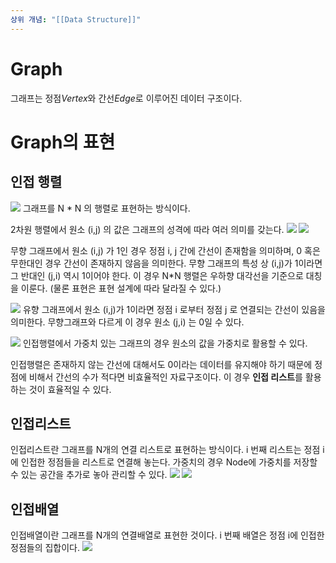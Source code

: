 ```yaml
---
상위 개념: "[[Data Structure]]"
---
```

# Graph
그래프는 정점*Vertex*와 간선*Edge*로 이루어진 데이터 구조이다.

# Graph의 표현
## 인접 행렬
![](https://i.imgur.com/E2Ke0vj.png)
그래프를 N * N 의 행렬로 표현하는 방식이다.

2차원 행렬에서 원소 (i,j) 의 값은 그래프의 성격에 따라 여러 의미를 갖는다.
![](https://i.imgur.com/hfUJsPM.png)
![](https://i.imgur.com/41gtpUG.png)

무향 그래프에서 원소 (i,j) 가 1인 경우 정점 i, j 간에 간선이 존재함을 의미하며, 0 혹은 무한대인 경우 간선이 존재하지 않음을 의미한다. 무향 그래프의 특성 상 (i,j)가 1이라면 그 반대인 (j,i) 역시 1이어야 한다. 이 경우 N\*N 행렬은 우하향 대각선을 기준으로 대칭을 이룬다. (물론 표현은 표현 설계에 따라 달라질 수 있다.)

![](https://i.imgur.com/Y2keM9G.png)
유향 그래프에서 원소 (i,j)가 1이라면 정점 i 로부터 정점 j 로 연결되는 간선이 있음을 의미한다. 무향그래프와 다르게 이 경우 원소 (j,i) 는 0일 수 있다.

![](https://i.imgur.com/uERfN6u.png)
인접행렬에서 가중치 있는 그래프의 경우 원소의 값을 가중치로 활용할 수 있다.

인접행렬은 존재하지 않는 간선에 대해서도 0이라는 데이터를 유지해야 하기 때문에 정점에 비해서 간선의 수가 적다면 비효율적인 자료구조이다. 이 경우 **인접 리스트**를 활용하는 것이 효율적일 수 있다.

## 인접리스트
인접리스트란 그래프를 N개의 연결 리스트로 표현하는 방식이다. i 번째 리스트는 정점 i에 인접한 정점들을 리스트로 연결해 놓는다. 가중치의 경우 Node에 가중치를 저장할 수 있는 공간을 추가로 놓아 관리할 수 있다.
![](https://i.imgur.com/kxHN0IH.png)
![](https://i.imgur.com/rQ9mJdq.png)

## 인접배열
인접배열이란 그래프를 N개의 연결배열로 표현한 것이다. i 번째 배열은 정점 i에 인접한 정점들의 집합이다.
![](https://i.imgur.com/xcKRdBS.png)
